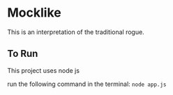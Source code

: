 # Mocklike

This is an interpretation of the traditional rogue. 

## To Run

This project uses node js

run the following command in the terminal: `node app.js`
